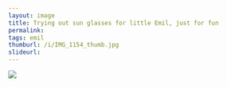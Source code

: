 ```yaml
---
layout: image
title: Trying out sun glasses for little Emil, just for fun
permalink: 
tags: emil
thumburl: /i/IMG_1154_thumb.jpg
slideurl: 
---
```


![]({{site.url}}/i/IMG_1154.jpg)


